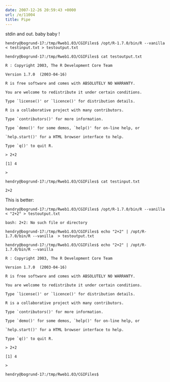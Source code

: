 ```yaml
---
date: 2007-12-26 20:59:43 +0000
url: /e/11004
title: Pipe
---
```


stdin and out. baby baby !

	hendry@bogrund-17:/tmp/Rweb1.03/CGIFiles$ /opt/R-1.7.0/bin/R --vanilla < testinput.txt > testoutput.txt

	hendry@bogrund-17:/tmp/Rweb1.03/CGIFiles$ cat testoutput.txt

	R : Copyright 2003, The R Development Core Team

	Version 1.7.0  (2003-04-16)

	R is free software and comes with ABSOLUTELY NO WARRANTY.

	You are welcome to redistribute it under certain conditions.

	Type `license()' or `licence()' for distribution details.

	R is a collaborative project with many contributors.

	Type `contributors()' for more information.

	Type `demo()' for some demos, `help()' for on-line help, or

	`help.start()' for a HTML browser interface to help.

	Type `q()' to quit R.

	> 2+2

	[1] 4

	>

	hendry@bogrund-17:/tmp/Rweb1.03/CGIFiles$ cat testinput.txt

	2+2
This is better:

	hendry@bogrund-17:/tmp/Rweb1.03/CGIFiles$ /opt/R-1.7.0/bin/R --vanilla < "2+2" > testoutput.txt

	bash: 2+2: No such file or directory

	hendry@bogrund-17:/tmp/Rweb1.03/CGIFiles$ echo "2+2" | /opt/R-1.7.0/bin/R --vanilla  > testoutput.txt

	hendry@bogrund-17:/tmp/Rweb1.03/CGIFiles$ echo "2+2" | /opt/R-1.7.0/bin/R --vanilla

	R : Copyright 2003, The R Development Core Team

	Version 1.7.0  (2003-04-16)

	R is free software and comes with ABSOLUTELY NO WARRANTY.

	You are welcome to redistribute it under certain conditions.

	Type `license()' or `licence()' for distribution details.

	R is a collaborative project with many contributors.

	Type `contributors()' for more information.

	Type `demo()' for some demos, `help()' for on-line help, or

	`help.start()' for a HTML browser interface to help.

	Type `q()' to quit R.

	> 2+2

	[1] 4

	>

	hendry@bogrund-17:/tmp/Rweb1.03/CGIFiles$
